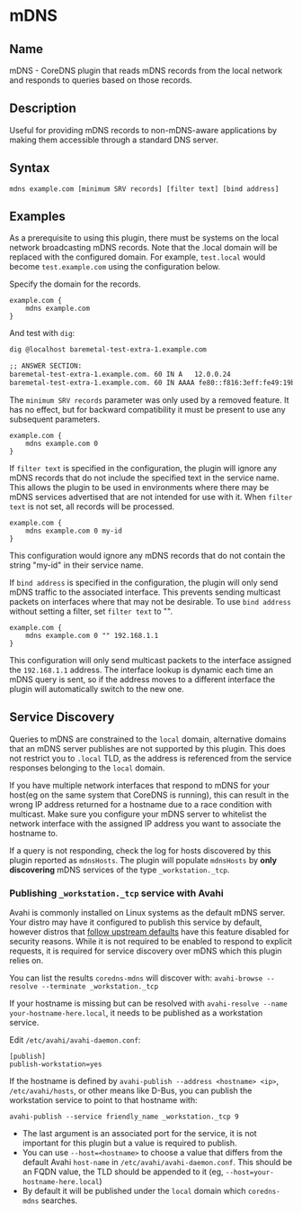 # mDNS

## Name

mDNS - CoreDNS plugin that reads mDNS records from the local network and responds
to queries based on those records.

## Description

Useful for providing mDNS records to non-mDNS-aware applications by making them
accessible through a standard DNS server.

## Syntax

~~~
mdns example.com [minimum SRV records] [filter text] [bind address]
~~~

## Examples

As a prerequisite to using this plugin, there must be systems on the local
network broadcasting mDNS records. Note that the .local domain will be
replaced with the configured domain. For example, `test.local` would become
`test.example.com` using the configuration below.

Specify the domain for the records.

~~~ corefile
example.com {
	mdns example.com
}
~~~

And test with `dig`:

~~~ txt
dig @localhost baremetal-test-extra-1.example.com

;; ANSWER SECTION:
baremetal-test-extra-1.example.com. 60 IN A   12.0.0.24
baremetal-test-extra-1.example.com. 60 IN AAAA fe80::f816:3eff:fe49:19b3
~~~

The `minimum SRV records` parameter was only used by a removed feature. It
has no effect, but for backward compatibility it must be present to use any
subsequent parameters.

~~~ corefile
example.com {
    mdns example.com 0
}
~~~

If `filter text` is specified in the configuration, the plugin will ignore any
mDNS records that do not include the specified text in the service name. This
allows the plugin to be used in environments where there may be mDNS services
advertised that are not intended for use with it. When `filter text` is not
set, all records will be processed.

~~~ corefile
example.com {
    mdns example.com 0 my-id
}
~~~

This configuration would ignore any mDNS records that do not contain the
string "my-id" in their service name.

If `bind address` is specified in the configuration, the plugin will only send
mDNS traffic to the associated interface. This prevents sending multicast
packets on interfaces where that may not be desirable. To use `bind address`
without setting a filter, set `filter text` to "".

~~~ corefile
example.com {
    mdns example.com 0 "" 192.168.1.1
}
~~~

This configuration will only send multicast packets to the interface assigned
the `192.168.1.1` address. The interface lookup is dynamic each time an mDNS
query is sent, so if the address moves to a different interface the plugin
will automatically switch to the new one.

## Service Discovery

Queries to mDNS are constrained to the `local` domain, alternative domains that an mDNS server publishes are not supported by this plugin. This does not restrict you to `.local` TLD, as the address is referenced from the service responses belonging to the `local` domain.

If you have multiple network interfaces that respond to mDNS for your host(eg on the same system that CoreDNS is running), this can result in the wrong IP address returned for a hostname due to a race condition with multicast. Make sure you configure your mDNS server to whitelist the network interface with the assigned IP address you want to associate the hostname to.

If a query is not responding, check the log for hosts discovered by this plugin reported as `mdnsHosts`. The plugin will populate `mdnsHosts` by **only discovering** mDNS services of the type `_workstation._tcp`.

### Publishing `_workstation._tcp` service with Avahi

Avahi is commonly installed on Linux systems as the default mDNS server. Your distro may have it configured to publish this service by default, however distros that [follow upstream defaults](https://github.com/lathiat/avahi/blob/d1e71b320d96d0f213ecb0885c8313039a09f693/avahi-daemon/avahi-daemon.conf#L50) have this feature disabled for security reasons. While it is not required to be enabled to respond to explicit requests, it is required for service discovery over mDNS which this plugin relies on.

You can list the results `coredns-mdns` will discover with: `avahi-browse --resolve --terminate _workstation._tcp`

If your hostname is missing but can be resolved with `avahi-resolve --name your-hostname-here.local`, it needs to be published as a workstation service.

Edit `/etc/avahi/avahi-daemon.conf`:

```
[publish]
publish-workstation=yes
```

If the hostname is defined by `avahi-publish --address <hostname> <ip>`, `/etc/avahi/hosts`, or other means like D-Bus, you can publish the workstation service to point to that hostname with: 

`avahi-publish --service friendly_name _workstation._tcp 9`

- The last argument is an associated port for the service, it is not important for this plugin but a value is required to publish.
- You can use `--host=<hostname>` to choose a value that differs from the default Avahi `host-name` in `/etc/avahi/avahi-daemon.conf`. This should be an FQDN value, the TLD should be appended to it (eg, `--host=your-hostname-here.local`)
- By default it will be published under the `local` domain which `coredns-mdns` searches.
